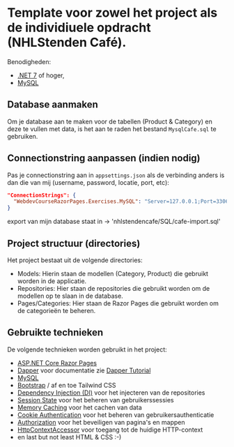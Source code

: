# Template voor zowel het project als de individiuele opdracht (NHLStenden Café).

Benodigheden:
* [.NET 7](https://dotnet.microsoft.com/download) of hoger, 
* [MySQL](https://dev.mysql.com/downloads/installer/)

## Database aanmaken
Om je database aan te maken voor de tabellen (Product & Category) en deze te vullen met data, 
is het aan te raden het bestand `MysqlCafe.sql` te gebruiken.

## Connectionstring aanpassen (indien nodig)
Pas je connectionstring aan in `appsettings.json` als de verbinding anders is dan die van mij (username, password, locatie, port, etc):
```json
"ConnectionStrings": {
  "WebdevCourseRazorPages.Exercises.MySQL": "Server=127.0.0.1;Port=3306;Database=WebdevProject;Uid=root;Pwd=JOUW-DB-WACHTWOORD;"
}
```

export van mijn database staat in -> 'nhlstendencafe/SQL/cafe-import.sql'

## Project structuur (directories)

Het project bestaat uit de volgende directories:
* Models: Hierin staan de modellen (Category, Product) die gebruikt worden in de applicatie.
* Repositories: Hier staan de repositories die gebruikt worden om de modellen op te slaan in de database.
* Pages/Categories: Hier staan de Razor Pages die gebruikt worden om de categorieën te beheren.


## Gebruikte technieken

De volgende technieken worden gebruikt in het project:
* [ASP.NET Core Razor Pages](https://docs.microsoft.com/en-us/aspnet/core/razor-pages/?view=aspnetcore-5.0&tabs=visual-studio)
* [Dapper](https://github.com/DapperLib/Dapper) voor documentatie zie [Dapper Tutorial](https://dapper-tutorial.net/dapper)
* [MySQL](https://dev.mysql.com/downloads/installer/)
* [Bootstrap](https://getbootstrap.com/docs/5.0/getting-started/introduction/) / af en toe Tailwind CSS
* [Dependency Injection (DI)](https://docs.microsoft.com/en-us/aspnet/core/fundamentals/dependency-injection?view=aspnetcore-5.0) voor het injecteren van de repositories 
* [Session State](https://docs.microsoft.com/en-us/aspnet/core/fundamentals/app-state?view=aspnetcore-5.0) voor het beheren van gebruikerssessies 
* [Memory Caching](https://docs.microsoft.com/en-us/aspnet/core/performance/caching/memory?view=aspnetcore-5.0) voor het cachen van data 
* [Cookie Authentication](https://docs.microsoft.com/en-us/aspnet/core/security/authentication/cookie?view=aspnetcore-5.0) voor het beheren van gebruikersauthenticatie 
* [Authorization](https://docs.microsoft.com/en-us/aspnet/core/security/authorization/secure-data?view=aspnetcore-5.0) voor het beveiligen van pagina's en mappen 
* [HttpContextAccessor](https://docs.microsoft.com/en-us/aspnet/core/fundamentals/http-context?view=aspnetcore-5.0) voor toegang tot de huidige HTTP-context
* en last but not least HTML & CSS :-)





